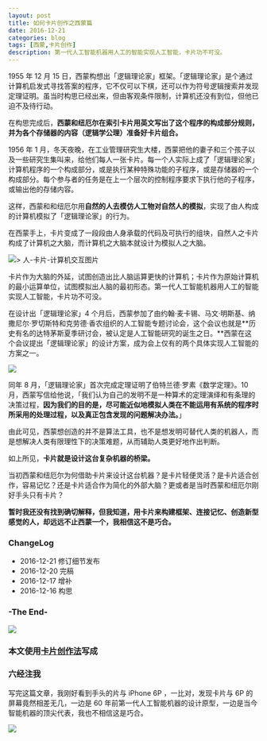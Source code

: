 ```yaml
---
layout: post
title: 如何卡片创作之西蒙篇
date: 2016-12-21
categories: blog
tags: [西蒙,卡片创作]
description: 第一代人工智能机器用人工的智能实现人工智能，卡片功不可没。
---
```


1955 年 12 月 15 日，西蒙构想出「逻辑理论家」框架。「逻辑理论家」是个通过计算机启发式寻找答案的程序，它不仅可以下棋，还可以作为符号逻辑搜索并发现定理证明。虽当时构思已经出来，但由客观条件限制，计算机还没有到位，但他已迫不及待行动。

在构思完成后，**西蒙和纽厄尔在索引卡片用英文写出了这个程序的构成部分规则，并为各个存储器的内容（逻辑学公理）准备好卡片组合。**

1956 年 1 月，冬天夜晚，在工业管理研究生大楼，西蒙把他的妻子和三个孩子以及一些研究生集叫来，给他们每人一张卡片。每一个人实际上成了「逻辑理论家」计算机程序的一个构成部分，或是执行某种特殊功能的子程序，或是存储器的一个构成部分。每个参与者的任务是在上一个层次的控制程序要求下执行他的子程序，或输出他的存储内容。

这样，西蒙和和纽厄尔用**自然的人去模仿人工物对自然人的模拟**，实现了由人构成的计算机模拟了「逻辑理论家」的行为。

在西蒙手上，卡片变成了一段段由人身承载的代码及可执行的组块，自然人之卡片构成了计算机之大脑，而计算机之大脑本就设计为模拟人之大脑。

![> 人-卡片-计算机交互图片](http://openmindclub.qiniudn.com/omt/CardSimon01.jpg)

卡片作为大脑的外延，试图创造出比人脑运算更快的计算机；卡片作为原始计算机的最小运算单位，试图模拟出人脑的最初形态。第一代人工智能机器用人工的智能实现人工智能，卡片功不可没。

在设计出「逻辑理论家」4 个月后，西蒙参加了由约翰·麦卡锡、马文·明斯基、纳撒尼尔·罗切斯特和克劳德·香农组织的人工智能专题讨论会，这个会议也就是**历史有名的达特茅斯夏季研讨会，被认定是人工智能研究的诞生之日。**西蒙在这个会议提出「逻辑理论家」的设计方案，成为会上仅有的两个具体实现人工智能的方案之一。

![](http://openmindclub.qiniudn.com/omt/CardSimon03.jpg)

同年 8 月，「逻辑理论家」首次完成定理证明了伯特兰德·罗素《数学定理》。10月，西蒙写信给他说，「我们认为自己的发明不是一种算术的定理演绎和有条理的决策过程，**因为我们的目的是，尽可能近似地模拟人类在不能运用有系统的程序时所采用的处理过程，以及真正包含发现的问题解决办法。**」

由此可见，西蒙想创造的并不是算法工具，也不是想发明可替代人类的机器人，而是想解决人类有限理性下的决策难题，从而辅助人类更好地作出判断。

如上所见，**卡片就是设计这台复杂机器的桥梁。**

当初西蒙和纽厄尔为何借助卡片来设计这台机器？是卡片轻便灵活？是卡片适合创作，容易记忆？还是卡片适合作为简化的外部大脑？更或者是当时西蒙和纽厄尔刚好手头只有卡片？

**暂时我还没有找到确切解释，但我知道，用卡片来构建框架、连接记忆、创造新型感觉的人，却远远不止西蒙一个，我相信这不是巧合。**

### ChangeLog

- 2016-12-21 修订细节发布
- 2016-12-20 完稿
- 2016-12-17 增补
- 2016-12-16 构思

### -The End-

![](http://openmindclub.qiniudn.com/omt/CardWriting03.jpg)

###  本文使用[卡片创作法](http://cnfeat.com/blog/2016/11/20/NabokovWriteStyle/)写成

### 六经注我

写完这篇文章，我刚好看到手头的片与 iPhone 6P ，一比对，发现卡片与 6P 的屏幕竟然相差无几，一边是 60 年前第一代人工智能机器的设计原型，一边是当今智能机器的顶尖代表，我也不相信这是巧合。

![](http://openmindclub.qiniudn.com/omt/CardSimon02.jpg)






